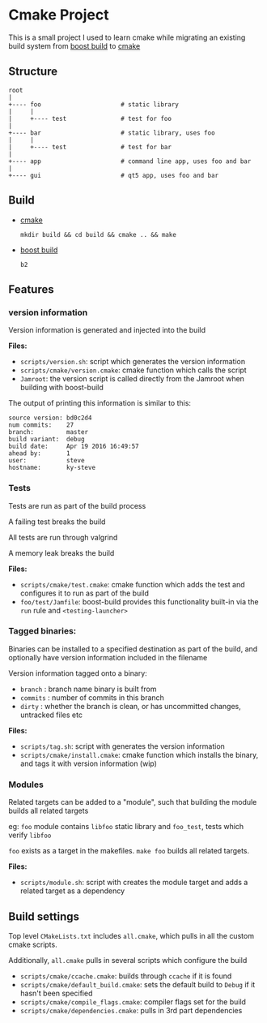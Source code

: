 # Cmake Project

This is a small project I used to learn cmake while migrating an existing build system
from [boost build](http://www.boost.org/build/) to [cmake](https://cmake.org/)

## Structure

	root
	|
	+---- foo                      # static library 
	|     |
	|     +---- test               # test for foo
	|
	+---- bar                      # static library, uses foo 
	|     |
	|     +---- test               # test for bar
	|
	+---- app                      # command line app, uses foo and bar
	|
	+---- gui                      # qt5 app, uses foo and bar

## Build

- [cmake](https://cmake.org/)

    `mkdir build && cd build && cmake .. && make`

- [boost build](http://www.boost.org/build/)

    `b2`

## Features

### version information

Version information is generated and injected into the build

**Files:**

- `scripts/version.sh`: script which generates the version information
- `scripts/cmake/version.cmake`: cmake function which calls the script
- `Jamroot`: the version script is called directly from the Jamroot when building with boost-build

The output of printing this information is similar to this:

	source version: bd0c2d4
	num commits:    27
	branch:         master
	build variant:  debug
	build date:     Apr 19 2016 16:49:57
	ahead by:       1
	user:           steve
	hostname:       ky-steve

### Tests

Tests are run as part of the build process

A failing test breaks the build

All tests are run through valgrind

A memory leak breaks the build

**Files:**

- `scripts/cmake/test.cmake`: cmake function which adds the test and configures it to run as part of the build
- `foo/test/Jamfile`: boost-build provides this functionality built-in via the `run` rule and `<testing-launcher>`

### Tagged binaries:

Binaries can be installed to a specified destination as part of the build, and optionally have version information 
included in the filename

Version information tagged onto a binary:

- `branch`  : branch name binary is built from
- `commits` : number of commits in this branch
- `dirty`   : whether the branch is clean, or has uncommitted changes, untracked files etc

**Files:**

- `scripts/tag.sh`: script with generates the version information
- `scripts/cmake/install.cmake`: cmake function which installs the binary, and tags it with version information (wip)

### Modules

Related targets can be added to a "module", such that building the module builds all related targets

eg: `foo` module contains `libfoo` static library and `foo_test`, tests which verify `libfoo`

`foo` exists as a target in the makefiles. `make foo` builds all related targets.

**Files:**

- `scripts/module.sh`: script with creates the module target and adds a related target as a dependency

## Build settings

Top level `CMakeLists.txt` includes `all.cmake`, which pulls in all the custom cmake scripts.

Additionally, `all.cmake` pulls in several scripts which configure the build

- `scripts/cmake/ccache.cmake`: builds through `ccache` if it is found
- `scripts/cmake/default_build.cmake`: sets the default build to `Debug` if it hasn't been specified
- `scripts/cmake/compile_flags.cmake`: compiler flags set for the build
- `scripts/cmake/dependencies.cmake`: pulls in 3rd part dependencies

